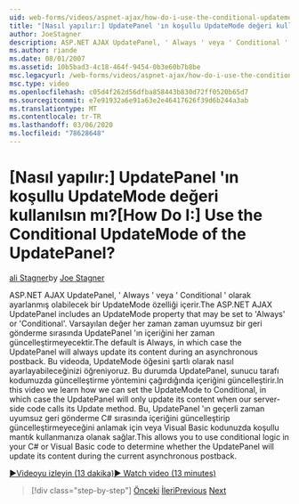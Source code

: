 ```yaml
---
uid: web-forms/videos/aspnet-ajax/how-do-i-use-the-conditional-updatemode-of-the-updatepanel
title: "[Nasıl yapılır:] UpdatePanel 'ın koşullu UpdateMode değeri kullanılsın mı? | Microsoft Docs"
author: JoeStagner
description: ASP.NET AJAX UpdatePanel, ' Always ' veya ' Conditional ' olarak ayarlanmış olabilecek bir UpdateMode özelliği içerir. Varsayılan değer her zaman, bu durumda UpdatePan...
ms.author: riande
ms.date: 08/01/2007
ms.assetid: 10b5bad3-4c18-464f-9454-0b3e60b7b8be
msc.legacyurl: /web-forms/videos/aspnet-ajax/how-do-i-use-the-conditional-updatemode-of-the-updatepanel
msc.type: video
ms.openlocfilehash: c05d4f262d56dfba858443b830d72ff0520b65d7
ms.sourcegitcommit: e7e91932a6e91a63e2e46417626f39d6b244a3ab
ms.translationtype: MT
ms.contentlocale: tr-TR
ms.lasthandoff: 03/06/2020
ms.locfileid: "78628648"
---
```

# <a name="how-do-i-use-the-conditional-updatemode-of-the-updatepanel"></a><span data-ttu-id="7026e-105">[Nasıl yapılır:] UpdatePanel 'ın koşullu UpdateMode değeri kullanılsın mı?</span><span class="sxs-lookup"><span data-stu-id="7026e-105">[How Do I:] Use the Conditional UpdateMode of the UpdatePanel?</span></span>

<span data-ttu-id="7026e-106">[ali Stagner](https://github.com/JoeStagner)</span><span class="sxs-lookup"><span data-stu-id="7026e-106">by [Joe Stagner](https://github.com/JoeStagner)</span></span>

<span data-ttu-id="7026e-107">ASP.NET AJAX UpdatePanel, ' Always ' veya ' Conditional ' olarak ayarlanmış olabilecek bir UpdateMode özelliği içerir.</span><span class="sxs-lookup"><span data-stu-id="7026e-107">The ASP.NET AJAX UpdatePanel includes an UpdateMode property that may be set to 'Always' or 'Conditional'.</span></span> <span data-ttu-id="7026e-108">Varsayılan değer her zaman zaman uyumsuz bir geri gönderme sırasında UpdatePanel 'ın içeriğini her zaman güncelleştirmeyecektir.</span><span class="sxs-lookup"><span data-stu-id="7026e-108">The default is Always, in which case the UpdatePanel will always update its content during an asynchronous postback.</span></span> <span data-ttu-id="7026e-109">Bu videoda, UpdateMode öğesini şartlı olarak nasıl ayarlayabileceğinizi öğreniyoruz. Bu durumda UpdatePanel, sunucu tarafı kodumuzda güncelleştirme yöntemini çağırdığında içeriğini güncelleştirir.</span><span class="sxs-lookup"><span data-stu-id="7026e-109">In this video we learn how we can set the UpdateMode to Conditional, in which case the UpdatePanel will only update its content when our server-side code calls its Update method.</span></span> <span data-ttu-id="7026e-110">Bu, UpdatePanel 'ın geçerli zaman uyumsuz geri gönderme C# sırasında içeriğini güncelleştirip güncelleştirmeyeceğini anlamak için veya Visual Basic kodunuzda koşullu mantık kullanmanıza olanak sağlar.</span><span class="sxs-lookup"><span data-stu-id="7026e-110">This allows you to use conditional logic in your C# or Visual Basic code to determine whether the UpdatePanel will update its content during the current asynchronous postback.</span></span>

[<span data-ttu-id="7026e-111">&#9654;Videoyu izleyin (13 dakika)</span><span class="sxs-lookup"><span data-stu-id="7026e-111">&#9654; Watch video (13 minutes)</span></span>](https://channel9.msdn.com/Blogs/ASP-NET-Site-Videos/how-do-i-use-the-conditional-updatemode-of-the-updatepanel)

> [!div class="step-by-step"]
> <span data-ttu-id="7026e-112">[Önceki](how-do-i-determine-whether-an-asynchronous-postback-has-occurred.md)
> [İleri](how-do-i-implement-the-persistent-communications-pattern-with-the-updatepanel.md)</span><span class="sxs-lookup"><span data-stu-id="7026e-112">[Previous](how-do-i-determine-whether-an-asynchronous-postback-has-occurred.md)
[Next](how-do-i-implement-the-persistent-communications-pattern-with-the-updatepanel.md)</span></span>
